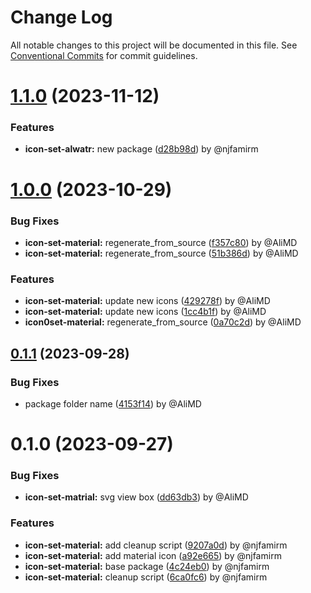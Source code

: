 # Change Log

All notable changes to this project will be documented in this file.
See [Conventional Commits](https://conventionalcommits.org) for commit guidelines.

# [1.1.0](https://github.com/Alwatr/icon/compare/@alwatr/icon-set-material@1.0.0...@alwatr/icon-set-material@1.1.0) (2023-11-12)

### Features

* **icon-set-alwatr:** new package ([d28b98d](https://github.com/Alwatr/icon/commit/d28b98dc46c4395fed14e8882aaa36d7b5b1a662)) by @njfamirm

# [1.0.0](https://github.com/Alwatr/icon/compare/@alwatr/icon-set-material@0.1.1...@alwatr/icon-set-material@1.0.0) (2023-10-29)

### Bug Fixes

- **icon-set-material:** regenerate_from_source ([f357c80](https://github.com/Alwatr/icon/commit/f357c80f4b915d688c579a79059063bb1c5924eb)) by @AliMD
- **icon-set-material:** regenerate_from_source ([51b386d](https://github.com/Alwatr/icon/commit/51b386d78e97b59f2087e4f96f5db5c2e53c1e7b)) by @AliMD

### Features

- **icon-set-material:** update new icons ([429278f](https://github.com/Alwatr/icon/commit/429278fb357b57f00831ab8b9b8e773e13650ce8)) by @AliMD
- **icon-set-material:** update new icons ([1cc4b1f](https://github.com/Alwatr/icon/commit/1cc4b1f1dfb21700cfec16f529ae67c817fc3e94)) by @AliMD
- **icon0set-material:** regenerate_from_source ([0a70c2d](https://github.com/Alwatr/icon/commit/0a70c2d037d0fcccafeb1eedd8e699fe42dbe278)) by @AliMD

## [0.1.1](https://github.com/Alwatr/icon/compare/@alwatr/icon-set-material@0.1.0...@alwatr/icon-set-material@0.1.1) (2023-09-28)

### Bug Fixes

- package folder name ([4153f14](https://github.com/Alwatr/icon/commit/4153f14a461a8349226d552677f1b4ba2d18ce05)) by @AliMD

# 0.1.0 (2023-09-27)

### Bug Fixes

- **icon-set-matrial:** svg view box ([dd63db3](https://github.com/Alwatr/icon/commit/dd63db360b8055afd604dcabe955405a6ca6ce1e)) by @AliMD

### Features

- **icon-set-material:** add cleanup script ([9207a0d](https://github.com/Alwatr/icon/commit/9207a0d572262eacf043f999293a775d1b8419b1)) by @njfamirm
- **icon-set-material:** add material icon ([a92e665](https://github.com/Alwatr/icon/commit/a92e66557263d7727f8a7e994df05acab6e757fd)) by @njfamirm
- **icon-set-material:** base package ([4c24eb0](https://github.com/Alwatr/icon/commit/4c24eb09d2eb1056747c5436d2da7180155b1f38)) by @njfamirm
- **icon-set-material:** cleanup script ([6ca0fc6](https://github.com/Alwatr/icon/commit/6ca0fc6bc103a6c47caad236243a3d9f2087c61b)) by @njfamirm

